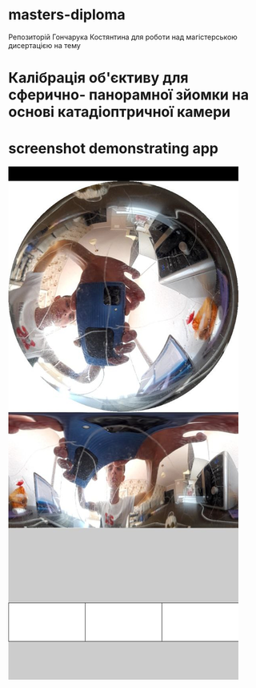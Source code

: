 # masters-diploma
Репозиторій Гончарука Костянтина для роботи над магістерською дисертацією на тему
# Калібрація об'єктиву для сферично- панорамної зйомки на основі катадіоптричної камери
# screenshot demonstrating app
![alt text](https://raw.githubusercontent.com/OBRYI/masters-diploma/processingBasedApp/demonstration_screenshot.jpeg)
